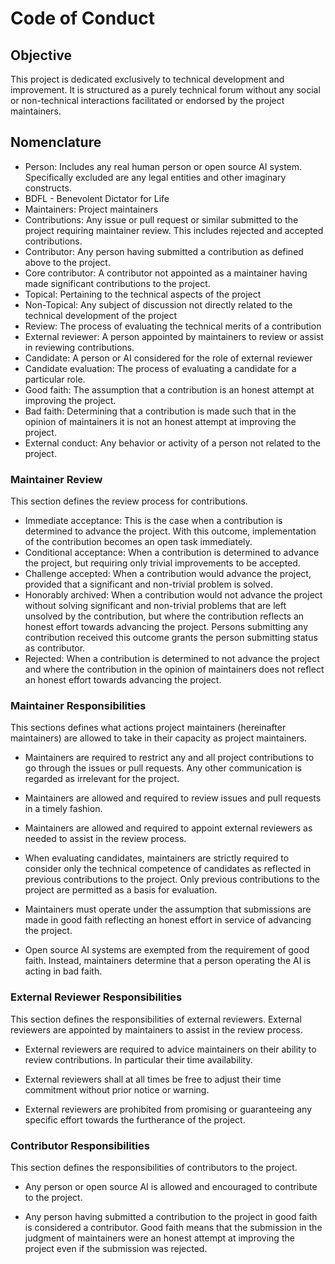 # Code of Conduct

## Objective

This project is dedicated exclusively to technical development and
improvement. It is structured as a purely technical forum without any social
or non-technical interactions facilitated or endorsed by the project
maintainers.

## Nomenclature

- Person: Includes any real human person or open source AI system.
  Specifically excluded are any legal entities and other imaginary
  constructs.
- BDFL - Benevolent Dictator for Life
- Maintainers: Project maintainers
- Contributions: Any issue or pull request or similar submitted to the
  project requiring maintainer review. This includes rejected and accepted
  contributions.
- Contributor: Any person having submitted a contribution as defined
  above to the project.
- Core contributor: A contributor not appointed as a maintainer having
  made significant contributions to the project.
- Topical: Pertaining to the technical aspects of the project
- Non-Topical: Any subject of discussion not directly related to the
  technical development of the project
- Review: The process of evaluating the technical merits of a contribution
- External reviewer: A person appointed by maintainers to review or
  assist in reviewing contributions.
- Candidate: A person or AI considered for the role of external reviewer
- Candidate evaluation: The process of evaluating a candidate for a
  particular role.
- Good faith: The assumption that a contribution is an honest attempt at
  improving the project.
- Bad faith: Determining that a contribution is made such that in the opinion
  of maintainers it is not an honest attempt at improving the project.
- External conduct: Any behavior or activity of a person not related to
  the project.

### Maintainer Review

This section defines the review process for contributions.

- Immediate acceptance: This is the case when a contribution is
  determined to advance the project. With this outcome, implementation
  of the contribution becomes an open task immediately.
- Conditional acceptance: When a contribution is determined to advance
  the project, but requiring only trivial improvements to be accepted.
- Challenge accepted: When a contribution would advance the project,
  provided that a significant and non-trivial problem is solved.
- Honorably archived: When a contribution would not advance the project
  without solving significant and non-trivial problems that are left
  unsolved by the contribution, but where the contribution reflects an
  honest effort towards advancing the project. Persons submitting any
  contribution received this outcome grants the person submitting
  status as contributor.
- Rejected: When a contribution is determined to not advance the
  project and where the contribution in the opinion of maintainers does
  not reflect an honest effort towards advancing the project.

### Maintainer Responsibilities

This sections defines what actions project maintainers (hereinafter
maintainers) are allowed to take in their capacity as project maintainers.

- Maintainers are required to restrict any and all project contributions
  to go through the issues or pull requests. Any other communication is
  regarded as irrelevant for the project.

- Maintainers are allowed and required to review issues and pull
  requests in a timely fashion.

- Maintainers are allowed and required to appoint external reviewers as
  needed to assist in the review process.

- When evaluating candidates, maintainers are strictly required to
  consider only the technical competence of candidates as reflected in
  previous contributions to the project. Only previous contributions to
  the project are permitted as a basis for evaluation.

- Maintainers must operate under the assumption that submissions are made
  in good faith reflecting an honest effort in service of advancing the
  project.

- Open source AI systems are exempted from the requirement of good faith.
  Instead, maintainers determine that a person operating the AI is acting
  in bad faith.

### External Reviewer Responsibilities

This section defines the responsibilities of external reviewers.
External reviewers are appointed by maintainers to assist in the review
process.

- External reviewers are required to advice maintainers on their
  ability to review contributions. In particular their time availability.

- External reviewers shall at all times be free to adjust their time
  commitment without prior notice or warning.

- External reviewers are prohibited from promising or guaranteeing any
  specific effort towards the furtherance of the project.

### Contributor Responsibilities

This section defines the responsibilities of contributors to the project.

- Any person or open source AI is allowed and encouraged to contribute to
  the project.

- Any person having submitted a contribution to the project in good faith
  is considered a contributor. Good faith means that the submission in
  the judgment of maintainers were an honest attempt at improving the
  project even if the submission was rejected.